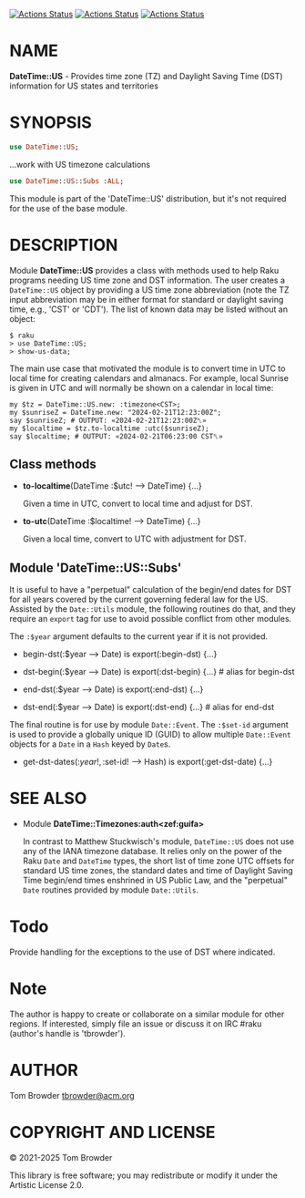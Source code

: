 [![Actions Status](https://github.com/tbrowder/DateTime-US/actions/workflows/linux.yml/badge.svg)](https://github.com/tbrowder/DateTime-US/actions) [![Actions Status](https://github.com/tbrowder/DateTime-US/actions/workflows/macos.yml/badge.svg)](https://github.com/tbrowder/DateTime-US/actions) [![Actions Status](https://github.com/tbrowder/DateTime-US/actions/workflows/windows.yml/badge.svg)](https://github.com/tbrowder/DateTime-US/actions)

NAME
====

**DateTime::US** - Provides time zone (TZ) and Daylight Saving Time (DST) information for US states and territories

SYNOPSIS
========

```raku
use DateTime::US;
```

...work with US timezone calculations

```raku
use DateTime::US::Subs :ALL;
```

This module is part of the 'DateTime::US' distribution, but it's not required for the use of the base module.

DESCRIPTION
===========

Module **DateTime::US** provides a class with methods used to help Raku programs needing US time zone and DST information. The user creates a `DateTime::US` object by providing a US time zone abbreviation (note the TZ input abbreviation may be in either format for standard or daylight saving time, e.g., 'CST' or 'CDT'). The list of known data may be listed without an object:

    $ raku
    > use DateTime::US;
    > show-us-data;

The main use case that motivated the module is to convert time in UTC to local time for creating calendars and almanacs. For example, local Sunrise is given in UTC and will normally be shown on a calendar in local time:

    my $tz = DateTime::US.new: :timezone<CST>;
    my $sunriseZ = DateTime.new: "2024-02-21T12:23:00Z";
    say $sunriseZ; # OUTPUT: «2024-02-21T12:23:00Z␤»
    my $localtime = $tz.to-localtime :utc($sunriseZ);
    say $localtime; # OUTPUT: «2024-02-21T06:23:00 CST␤»

Class methods
-------------

  * **to-localtime**(DateTime :$utc! --> DateTime) {...}

    Given a time in UTC, convert to local time and adjust for DST.

  * **to-utc**(DateTime :$localtime! --> DateTime) {...}

    Given a local time, convert to UTC with adjustment for DST.

Module 'DateTime::US::Subs'
---------------------------

It is useful to have a "perpetual" calculation of the begin/end dates for DST for all years covered by the current governing federal law for the US. Assisted by the `Date::Utils` module, the following routines do that, and they require an `export` tag for use to avoid possible conflict from other modules.

The `:$year` argument defaults to the current year if it is not provided.

  * begin-dst(:$year --> Date) is export(:begin-dst) {...}

  * dst-begin(:$year --> Date) is export(:dst-begin) {...} # alias for begin-dst

  * end-dst(:$year --> Date) is export(:end-dst) {...}

  * dst-end(:$year --> Date) is export(:dst-end) {...} # alias for end-dst

The final routine is for use by module `Date::Event`. The `:$set-id` argument is used to provide a globally unique ID (GUID) to allow multiple `Date::Event` objects for a `Date` in a `Hash` keyed by `Date`s.

  * get-dst-dates(:$year!, :$set-id! --> Hash) is export(:get-dst-date) {...}

SEE ALSO
========

  * Module **DateTime::Timezones:auth\<zef:guifa\>**

    In contrast to Matthew Stuckwisch's module, `DateTime::US` does not use any of the IANA timezone database. It relies only on the power of the Raku `Date` and `DateTime` types, the short list of time zone UTC offsets for standard US time zones, the standard dates and time of Daylight Saving Time begin/end times enshrined in US Public Law, and the "perpetual" `Date` routines provided by module `Date::Utils`.

Todo
====

Provide handling for the exceptions to the use of DST where indicated.

Note
====

The author is happy to create or collaborate on a similar module for other regions. If interested, simply file an issue or discuss it on IRC #raku (author's handle is 'tbrowder').

AUTHOR
======

Tom Browder <tbrowder@acm.org>

COPYRIGHT AND LICENSE
=====================

© 2021-2025 Tom Browder

This library is free software; you may redistribute or modify it under the Artistic License 2.0.

